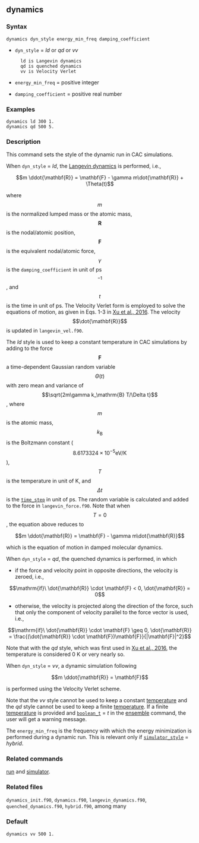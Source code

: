 ## dynamics

### Syntax

	dynamics dyn_style energy_min_freq damping_coefficient

* `dyn_style` = _ld_ or _qd_ or _vv_

		ld is Langevin dynamics
		qd is quenched dynamics
		vv is Velocity Verlet

* `energy_min_freq` = positive integer

* `damping_coefficient` = positive real number

### Examples

	dynamics ld 300 1.
	dynamics qd 500 5.

### Description

This command sets the style of the dynamic run in CAC simulations.

When `dyn_style` = _ld_, the [Langevin dynamics](https://en.wikipedia.org/wiki/Langevin_dynamics) is performed, i.e.,

$$m \ddot{\mathbf{R}} = \mathbf{F} - \gamma m\dot{\mathbf{R}} + \Theta(t)$$

where $$m$$ is the normalized lumped mass or the atomic mass, $$\mathbf{R}$$ is the nodal/atomic position, $$\mathbf{F}$$ is the equivalent nodal/atomic force, $$\gamma$$ is the `damping_coefficient` in unit of ps$$^{-1}$$, and $$t$$ is the time in unit of ps. The Velocity Verlet form is employed to solve the equations of motion, as given in Eqs. 1-3 in [Xu et al., 2016](http://dx.doi.org/10.1016/j.ijsolstr.2016.03.030). The velocity $$\dot{\mathbf{R}}$$ is updated in `langevin_vel.f90`.

The _ld_ style is used to keep a constant temperature in CAC simulations by adding to the force $$\mathbf{F}$$ a time-dependent Gaussian random variable $$\Theta(t)$$ with zero mean and variance of $$\sqrt{2m\gamma k_\mathrm{B} T/\Delta t}$$, where $$m$$ is the atomic mass, $$k_\mathrm{B}$$ is the Boltzmann constant ($$8.6173324\times 10^{-5} \mathrm{eV/K}$$), $$T$$ is the temperature in unit of K, and $$\Delta t$$ is the [`time_step`](run.md) in unit of ps. The random variable is calculated and added to the force in `langevin_force.f90`. Note that when $$T = 0$$, the equation above reduces to

$$m \ddot{\mathbf{R}} = \mathbf{F} - \gamma m\dot{\mathbf{R}}$$

which is the equation of motion in damped molecular dynamics.

When `dyn_style` = _qd_, the quenched dynamics is performed, in which

* if the force and velocity point in opposite directions, the velocity is zeroed, i.e.,

$$\mathrm{if}\ \dot{\mathbf{R}} \cdot \mathbf{F} < 0, \dot{\mathbf{R}} = 0$$

* otherwise, the velocity is projected along the direction of the force, such that only the component of velocity parallel to the force vector is used, i.e.,

$$\mathrm{if}\ \dot{\mathbf{R}} \cdot \mathbf{F} \geq 0, \dot{\mathbf{R}} = \frac{(\dot{\mathbf{R}} \cdot \mathbf{F})\mathbf{F}}{|\mathbf{F}|^2}$$

Note that with the _qd_ style, which was first used in [Xu et al., 2016](http://dx.doi.org/10.1038/npjcompumats.2015.16), the temperature is considered 0 K or very nearly so.

When `dyn_style` = _vv_, a dynamic simulation following

$$m \ddot{\mathbf{R}} = \mathbf{F}$$

is performed using the Velocity Verlet scheme.

Note that the _vv_ style cannot be used to keep a constant [temperature](temperature.md) and the _qd_ style cannot be used to keep a finite [temperature](temperature.md). If a finite [temperature](temperature.md) is provided and [`boolean_t`](ensemble.md) = _t_ in the [ensemble](ensemble.md) command, the user will get a warning message.

The `energy_min_freq` is the frequency with which the energy minimization is performed during a dynamic run. This is relevant only if [`simulator_style`](simulator.md) = _hybrid_.

### Related commands

[run](run.md) and [simulator](simulator.md).

### Related files

`dynamics_init.f90`, `dynamics.f90`, `langevin_dynamics.f90`, `quenched_dynamics.f90`, `hybrid.f90`, among many

### Default

	dynamics vv 500 1.